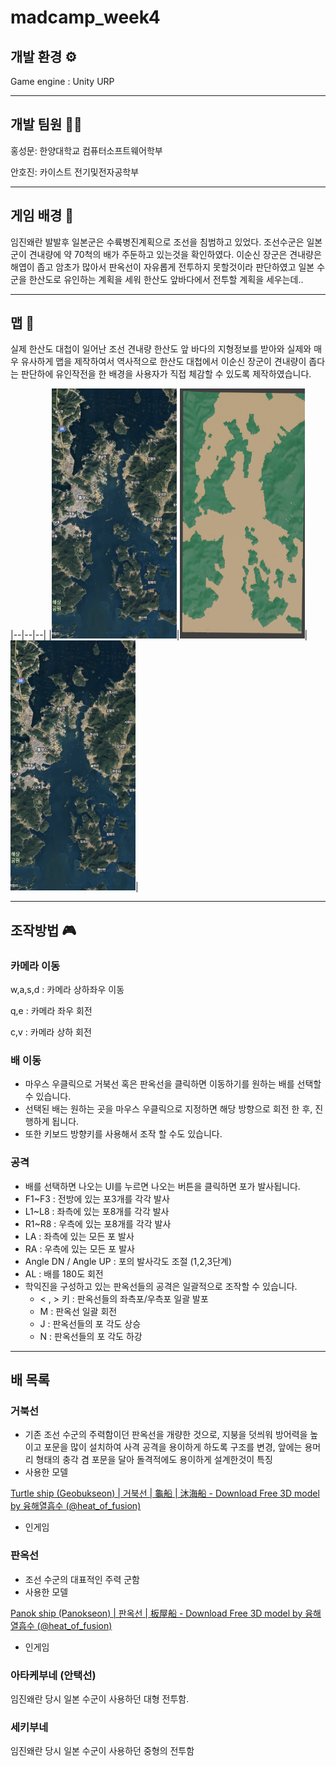 # madcamp_week4

## 개발 환경 ⚙️

Game engine : Unity URP

---

## 개발 팀원 🧑‍💻

홍성문: 한양대학교 컴퓨터소프트웨어학부

안호진: 카이스트 전기및전자공학부

---

## 게임 배경 🔖

임진왜란 발발후 일본군은 수륙병진계획으로 조선을 침범하고 있었다. 조선수군은 일본군이 견내량에 약 70척의 배가 주둔하고 있는것을 확인하였다. 이순신 장군은 견내량은 해엽이 좁고 암초가 많아서 판옥선이 자유롭게 전투하지 못할것이라 판단하였고 일본 수군을 한산도로 유인하는 계획을 세워 한산도 앞바다에서 전투할 계획을 세우는데..

---

## 맵 🗾

실제 한산도 대첩이 일어난 조선 견내량 한산도 앞 바다의 지형정보를 받아와 실제와 매우 유사하게 맵을 제작하여서 역사적으로 한산도 대첩에서 이순신 장군이 견내량이 좁다는 판단하에 유인작전을 한 배경을 사용자가 직접 체감할 수 있도록 제작하였습니다.

|--|--|--|
|<img width=200 height=400 src="./imgs/map1.png">|<img width=200 height=400 src="./imgs/map2.png">|<img width=200 height=400 src="https://github.com/HHsungmoon/madcamp_week4/blob/main/imgs/map1.png">|

---

## 조작방법 🎮

### 카메라 이동

w,a,s,d : 카메라 상하좌우 이동

q,e : 카메라 좌우 회전

c,v : 카메라 상하 회전


### 배 이동

- 마우스 우클릭으로 거북선 혹은 판옥선을 클릭하면 이동하기를 원하는 배를 선택할 수 있습니다.
- 선택된 배는 원하는 곳을 마우스 우클릭으로 지정하면 해당 방향으로 회전 한 후, 진행하게 됩니다.
- 또한 키보드 방향키를 사용해서 조작 할 수도 있습니다.
   

### 공격

- 배를 선택하면 나오는 UI를 누르면 나오는 버튼을 클릭하면 포가 발사됩니다.
- F1~F3 : 전방에 있는 포3개를 각각 발사
- L1~L8 : 좌측에 있는 포8개를 각각 발사
- R1~R8 : 우측에 있는 포8개를 각각 발사
- LA : 좌측에 있는 모든 포 발사
- RA : 우측에 있는 모든 포 발사
- Angle DN / Angle UP : 포의 발사각도 조절 (1,2,3단계)
- AL : 배를 180도 회전
- 학익진을 구성하고 있는 판옥선들의 공격은 일괄적으로 조작할 수 있습니다.
    - < , > 키 : 판옥선들의 좌측포/우측포 일괄 발포
    - M : 판옥선 일괄 회전
    - J : 판옥선들의 포 각도 상승
    - N : 판옥선들의 포 각도 하강

---

## 배 목록

### 거북선

- 기존 조선 수군의 주력함이던 판옥선을 개량한 것으로, 지붕을 덧씌워 방어력을 높이고 포문을 많이 설치하여 사격 공격을 용이하게 하도록 구조를 변경, 앞에는 용머리 형태의 충각 겸 포문을 달아 돌격적에도 용이하게 설계한것이 특징
- 사용한 모델

[Turtle ship (Geobukseon) | 거북선 | 龜船 | 沐海船 - Download Free 3D model by 융해열흡수 (@heat_of_fusion)](https://skfb.ly/ozELJ)

- 인게임


### 판옥선

- 조선 수군의 대표적인 주력 군함
- 사용한 모델

[Panok ship (Panokseon) | 판옥선 | 板屋船 - Download Free 3D model by 융해열흡수 (@heat_of_fusion)](https://skfb.ly/ozENz)

- 인게임
    


### 아타케부네 (안택선)

임진왜란 당시 일본 수군이 사용하던 대형 전투함.

### 세키부네

임진왜란 당시 일본 수군이 사용하던 중형의 전투함

